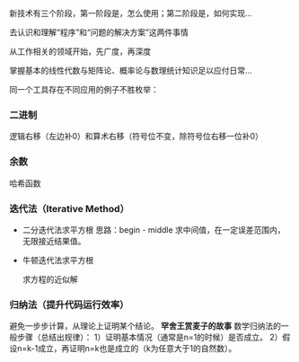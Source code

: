 新技术有三个阶段，第一阶段是，怎么使用；第二阶段是，如何实现...

去认识和理解“程序”和“问题的解决方案”这两件事情

从工作相关的领域开始，先广度，再深度

掌握基本的线性代数与矩阵论、概率论与数理统计知识足以应付日常...

同一个工具存在不同应用的例子不胜枚举：

### 二进制
逻辑右移（左边补0）和算术右移（符号位不变，除符号位右移一位补0）

### 余数
哈希函数

### 迭代法（Iterative Method）
- 二分迭代法求平方根
   思路：begin - middle 求中间值，在一定误差范围内，无限接近结果值。

- 牛顿迭代法求平方根

   求方程的近似解

### 归纳法（提升代码运行效率）
避免一步步计算，从理论上证明某个结论。
**罕舍王赏麦子的故事**
数学归纳法的一般步骤（总结出规律）：
1）证明基本情况（通常是n=1的时候）是否成立。
2）假设n=k-1成立，再证明n=k也是成立的（k为任意大于1的自然数）。








